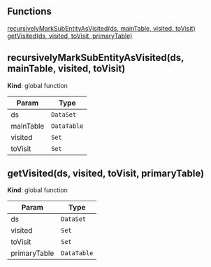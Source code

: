 ## Functions

<dl>
<dt><a href="#recursivelyMarkSubEntityAsVisited">recursivelyMarkSubEntityAsVisited(ds, mainTable, visited, toVisit)</a></dt>
<dd></dd>
<dt><a href="#getVisited">getVisited(ds, visited, toVisit, primaryTable)</a></dt>
<dd></dd>
</dl>

<a name="recursivelyMarkSubEntityAsVisited"></a>

## recursivelyMarkSubEntityAsVisited(ds, mainTable, visited, toVisit)
**Kind**: global function  

| Param | Type |
| --- | --- |
| ds | <code>DataSet</code> | 
| mainTable | <code>DataTable</code> | 
| visited | <code>Set</code> | 
| toVisit | <code>Set</code> | 

<a name="getVisited"></a>

## getVisited(ds, visited, toVisit, primaryTable)
**Kind**: global function  

| Param | Type |
| --- | --- |
| ds | <code>DataSet</code> | 
| visited | <code>Set</code> | 
| toVisit | <code>Set</code> | 
| primaryTable | <code>DataTable</code> | 

